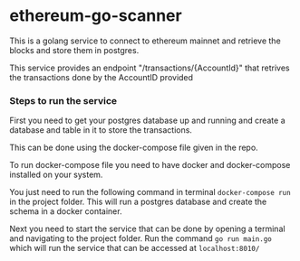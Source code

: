 # ethereum-go-scanner

This is a golang service to connect to ethereum mainnet and retrieve the blocks and store them in postgres.

This service provides an endpoint "/transactions/{AccountId}" that retrives the transactions done by the AccountID provided

### Steps to run the service

First you need to get your postgres database up and running and create a database and table in it to store the transactions.

This can be done using the docker-compose file given in the repo.

To run docker-compose file you need to have docker and docker-compose installed on your system.

You just need to run the following command in terminal `docker-compose run` in the project folder. This will run a postgres database and create the schema in a docker container.

Next you need to start the service that can be done by opening a terminal and navigating to the project folder. Run the command `go run main.go` which will run the service that can be accessed at `localhost:8010/`
